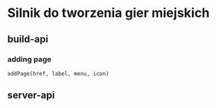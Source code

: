 # Silnik do tworzenia gier miejskich

## build-api
### adding page


```
addPage(href, label, menu, icon)
```


## server-api